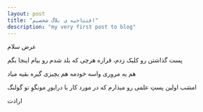```yaml
---
layout: post
title: "افتتاحیه ی بلاگ شخصیم"
description: "my very first post to blog"
---
```


عرض سلام

پست گذاشتن رو کلیک زدم، قراره هرچی که بلد شدم رو بیام اینجا بگم

هم یه مروری واسه خودمه هم یچیزی گیره بقیه میاد

امشب اولین پستِ علمی رو میذارم که در مورد کار با درایورِ مونگوِ تو گولنگ

ارادت